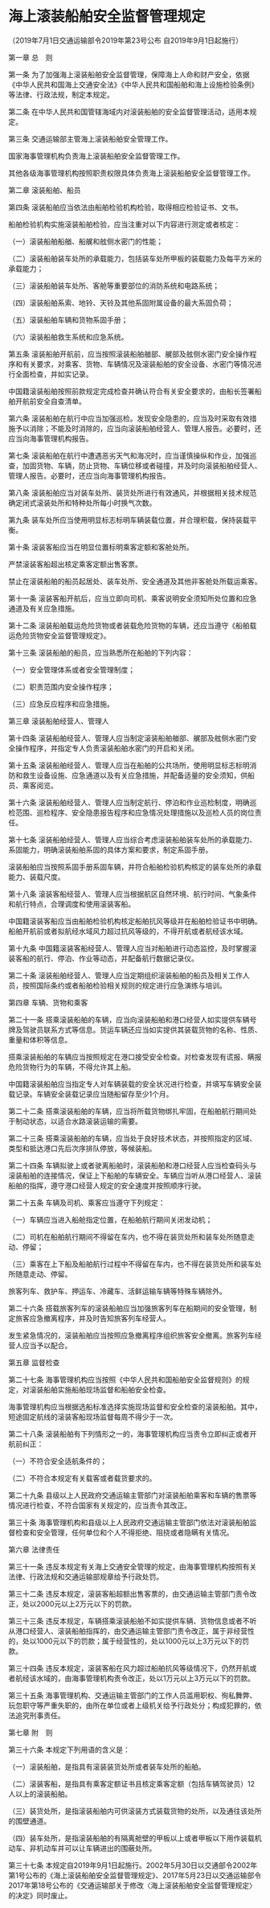 # 海上滚装船舶安全监督管理规定

（2019年7月1日交通运输部令2019年第23号公布 自2019年9月1日起施行）


第一章 总　则



第一条 为了加强海上滚装船舶安全监督管理，保障海上人命和财产安全，依据《中华人民共和国海上交通安全法》《中华人民共和国船舶和海上设施检验条例》等法律、行政法规，制定本规定。

第二条 在中华人民共和国管辖海域内对滚装船舶的安全监督管理活动，适用本规定。

第三条 交通运输部主管海上滚装船舶安全管理工作。

国家海事管理机构负责海上滚装船舶安全监督管理工作。

其他各级海事管理机构按照职责权限具体负责海上滚装船舶安全监督管理工作。



第二章 滚装船舶、船员



第四条 滚装船舶应当依法由船舶检验机构检验，取得相应检验证书、文书。

船舶检验机构实施滚装船舶检验，应当注重对以下内容进行测定或者核定：

（一）滚装船舶船艏、船艉和舷侧水密门的性能；

（二）滚装船舶装车处所的承载能力，包括装车处所甲板的装载能力及每平方米的承载能力；

（三）滚装船舶装车处所、客舱等重要部位的消防系统和电路系统；

（四）滚装船舶系索、地铃、天铃及其他系固附属设备的最大系固负荷；

（五）滚装船舶车辆和货物系固手册；

（六）滚装船舶救生系统和应急系统。

第五条 滚装船舶开航前，应当按照滚装船舶艏部、艉部及舷侧水密门安全操作程序和有关要求，对乘客、货物、车辆情况及滚装船舶的安全设备、水密门等情况进行全面检查，并如实记录。

中国籍滚装船舶按照前款规定完成检查并确认符合有关安全要求的，由船长签署船舶开航前安全自查清单。

第六条 滚装船舶在航行中应当加强巡检。发现安全隐患的，应当及时采取有效措施予以消除；不能及时消除的，应当向滚装船舶经营人、管理人报告。必要时，还应当向海事管理机构报告。

第七条 滚装船舶在航行中遭遇恶劣天气和海况时，应当谨慎操纵和作业，加强巡查，加固货物、车辆，防止货物、车辆位移或者碰撞，并及时向滚装船舶经营人、管理人报告。必要时，还应当向海事管理机构报告。

第八条 滚装船舶应当对装车处所、装货处所进行有效通风，并根据相关技术规范确定闭式滚装处所和特种处所每小时换气次数。

第九条 装车处所应当使用明显标志标明车辆装载位置，并合理积载，保持装载平衡。

第十条 滚装客船应当在明显位置标明乘客定额和客舱处所。

严禁滚装客船超出核定乘客定额出售客票。

禁止在滚装船舶的船员起居处、装车处所、安全通道及其他非客舱处所载运乘客。

第十一条 滚装客船开航后，应当立即向司机、乘客说明安全须知所处位置和应急通道及有关应急措施。

第十二条 滚装船舶载运危险货物或者装载危险货物的车辆，还应当遵守《船舶载运危险货物安全监督管理规定》。

第十三条 滚装船舶的船员，应当熟悉所在船舶的下列内容：

（一）安全管理体系或者安全管理制度；

（二）职责范围内安全操作程序；

（三）应急反应程序和应急措施。



第三章 滚装船舶经营人、管理人



第十四条 滚装船舶经营人、管理人应当制定滚装船舶艏部、艉部及舷侧水密门安全操作程序，并指定专人负责滚装船舶水密门的开启和关闭。

第十五条 滚装船舶经营人、管理人应当在船舶的公共场所，使用明显标志标明消防和救生设备设施、应急通道以及有关应急措施，并配备适量的安全须知，供船员、乘客阅览。

第十六条 滚装船舶经营人、管理人应当制定航行、停泊和作业巡检制度，明确巡检范围、巡检程序、安全隐患报告程序和应急情况处理措施以及巡检人员的岗位责任。

第十七条 滚装船舶经营人、管理人应当综合考虑滚装船舶装车处所的承载能力、系固能力，明确滚装船舶系固的具体方案和要求，制定系固手册。

滚装船舶应当按照系固手册系固车辆，并符合船舶检验机构核定的装车处所的承载能力、装载尺度。

第十八条 滚装客船经营人、管理人应当根据航区自然环境、航行时间、气象条件和航行特点，合理调度和使用滚装客船。

中国籍滚装客船应当由船舶检验机构核定船舶抗风等级并在船舶检验证书中明确。船舶开航前或者拟航经水域风力超过抗风等级的，不得开航或者航经该水域。

第十九条 中国籍滚装客船经营人、管理人应当对船舶进行动态监控，及时掌握滚装客船的航行、停泊、作业等动态，并配备航行数据记录仪。

第二十条 滚装船舶经营人、管理人应当定期组织滚装船舶的船员及相关工作人员，按照国际条约或者船舶检验相关规则的规定进行应急演练与培训。



第四章 车辆、货物和乘客



第二十一条 搭乘滚装船舶的车辆，应当向滚装船舶和港口经营人如实提供车辆号牌及驾驶员联系方式等信息。货运车辆还应当如实提供其装载货物的名称、性质、重量和体积等信息。

搭乘滚装船舶的车辆应当按照规定在港口接受安全检查。对检查发现有谎报、瞒报危险货物行为的车辆，不得允许其上船。

中国籍滚装船舶应当指定专人对车辆装载的安全状况进行检查，并填写车辆安全装载记录。车辆安全装载记录应当随船留存至少1个月。

第二十二条 搭乘滚装船舶的车辆，应当将所载货物绑扎牢固，在船舶航行期间处于制动状态，以适合水路滚装运输的需要。

第二十三条 搭乘滚装船舶的车辆，应当处于良好技术状态，并按照指定的区域、类型和抵达港口先后次序排队停放，等候装船。

第二十四条 车辆拟驶上或者驶离船舶时，滚装船舶和港口经营人应当检查码头与滚装船舶的连接情况，保证上下船舶的车辆安全。车辆应当听从港口经营人、滚装船舶的指挥，遵守港口经营人规定的安全速度并按照顺序行驶。

第二十五条 车辆及司机、乘客应当遵守下列规定：

（一）车辆应当进入船舱指定位置，在船舶航行期间关闭发动机；

（二）司机在船舶航行期间不得留在车内，也不得在装货处所和装车处所随意走动、停留；

（三）乘客在上下船及船舶航行过程中不得留在车内，也不得在装货处所和装车处所随意走动、停留。

旅客列车、救护车、押运车、冷藏车、活鲜运输车辆等特殊车辆除外。

第二十六条 搭载旅客列车的滚装船舶应当加强旅客列车在船期间的安全管理，制定旅客应急撤离程序，并及时告知旅客列车经营人。

发生紧急情况的，滚装船舶应当按照应急撤离程序组织旅客安全撤离。旅客列车经营人应当予以配合。



第五章 监督检查



第二十七条 海事管理机构应当按照《中华人民共和国船舶安全监督规则》的规定，对滚装船舶实施船舶现场监督和船舶安全检查。

海事管理机构应当根据选船标准选择实施现场监督和安全检查的滚装船舶。其中，短途固定航线的滚装客船现场监督每周不得少于一次。

第二十八条 滚装船舶有下列情形之一的，海事管理机构应当责令立即纠正或者开航前纠正：

（一）不符合安全适航条件的；

（二）不符合本规定有关载客或者载货要求的。

第二十九条 县级以上人民政府交通运输主管部门对滚装船舶乘客和车辆的售票等情况进行检查，不符合国家有关规定的，应当责令其改正。

第三十条 海事管理机构和县级以上人民政府交通运输主管部门依法对滚装船舶监督检查和安全管理，任何单位和个人不得拒绝、阻挠或者隐瞒有关情况。



第六章 法律责任



第三十一条 违反本规定有关海上交通安全管理的规定，由海事管理机构按照有关法律、行政法规和交通运输部规章给予行政处罚。

第三十二条 违反本规定，滚装客船超额出售客票的，由交通运输主管部门责令改正，处以2000元以上2万元以下的罚款。

第三十三条 违反本规定，车辆搭乘滚装船舶不如实提供车辆、货物信息或者不听从港口经营人、滚装船舶指挥的，由交通运输主管部门责令改正，属于非经营性的，处以1000元以下的罚款；属于经营性的，处以1000元以上3万元以下的罚款。

第三十四条 违反本规定，滚装客船在风力超过船舶抗风等级情况下，仍然开航或者航经该水域的，由海事管理机构责令改正，处以1万元以上3万元以下的罚款。

第三十五条 海事管理机构、交通运输主管部门的工作人员滥用职权、徇私舞弊、玩忽职守等严重失职的，由所在单位或者上级机关给予行政处分；构成犯罪的，依法追究刑事责任。



第七章 附　则



第三十六条 本规定下列用语的含义是：

（一）滚装船舶，是指具有滚装装货处所或者装车处所的船舶。

（二）滚装客船，是指具有乘客定额证书且核定乘客定额（包括车辆驾驶员）12人以上的滚装船舶。

（三）装货处所，是指滚装船舶内可供滚装方式装载货物的处所，以及通往该处所的围壁通道。

（四）装车处所，是指滚装船舶的有隔离舱壁的甲板以上或者甲板以下用作装载机动车、非机动车并可以让车辆进出的围蔽处所。

第三十七条 本规定自2019年9月1日起施行。2002年5月30日以交通部令2002年第1号公布的《海上滚装船舶安全监督管理规定》、2017年5月23日以交通运输部令2017年第18号公布的《交通运输部关于修改〈海上滚装船舶安全监督管理规定〉的决定》同时废止。